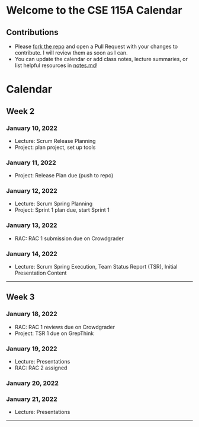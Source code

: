 # Welcome to the CSE 115A Calendar

## Contributions
- Please [fork the repo](https://github.com/hamorrar/cse115a-calendar) and open a Pull Request with your changes to contribute. I will review them as soon as I can.
- You can update the calendar or add class notes, lecture summaries, or list helpful resources in [notes.md](/notes.md)!

# Calendar

## Week 2
### January 10, 2022
- Lecture: Scrum Release Planning
- Project: plan project, set up tools

### January 11, 2022
- Project: Release Plan due (push to repo)

### January 12, 2022
- Lecture: Scrum Spring Planning
- Project: Sprint 1 plan due, start Sprint 1

### January 13, 2022
- RAC: RAC 1 submission due on Crowdgrader

### January 14, 2022
- Lecture: Scrum Spring Execution, Team Status Report (TSR), Initial Presentation Content

---

## Week 3
### January 18, 2022
- RAC: RAC 1 reviews due on Crowdgrader
- Project: TSR 1 due on GrepThink

### January 19, 2022
- Lecture: Presentations
- RAC: RAC 2 assigned

### January 20, 2022

### January 21, 2022
- Lecture: Presentations

---
